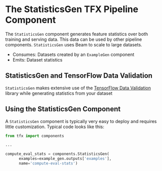 # The StatisticsGen TFX Pipeline Component

The `StatisticsGen` component generates feature statistics
over both training and serving data. This data can be used by other pipeline
components.
`StatisticsGen` uses Beam to scale to large datasets.

* Consumes: Datasets created by an `ExampleGen` component
* Emits: Dataset statistics

## StatisticsGen and TensorFlow Data Validation

`StatisticsGen` makes extensive use of the [TensorFlow Data Validation](tfdv.md) library while 
generating statistics from your dataset

## Using the StatisticsGen Component

A `StatisticsGen` component is typically very easy to deploy and
requires little
customization. Typical code looks like this:

```python
from tfx import components

...

compute_eval_stats = components.StatisticsGen(
      examples=example_gen.outputs['examples'],
      name='compute-eval-stats')
```

